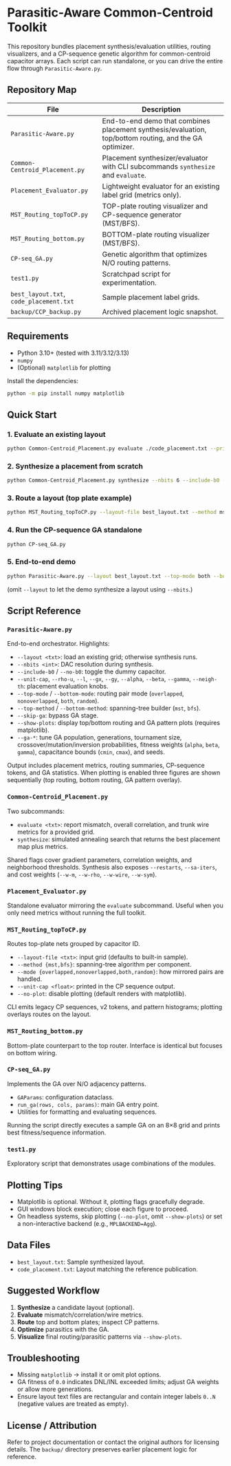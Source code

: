 # Parasitic-Aware Common-Centroid Toolkit

This repository bundles placement synthesis/evaluation utilities, routing visualizers, and a CP-sequence genetic algorithm for common-centroid capacitor arrays. Each script can run standalone, or you can drive the entire flow through `Parasitic-Aware.py`.

## Repository Map

| File | Description |
| --- | --- |
| `Parasitic-Aware.py` | End-to-end demo that combines placement synthesis/evaluation, top/bottom routing, and the GA optimizer. |
| `Common-Centroid_Placement.py` | Placement synthesizer/evaluator with CLI subcommands `synthesize` and `evaluate`. |
| `Placement_Evaluator.py` | Lightweight evaluator for an existing label grid (metrics only). |
| `MST_Routing_topToCP.py` | TOP-plate routing visualizer and CP-sequence generator (MST/BFS). |
| `MST_Routing_bottom.py` | BOTTOM-plate routing visualizer (MST/BFS). |
| `CP-seq_GA.py` | Genetic algorithm that optimizes N/O routing patterns. |
| `test1.py` | Scratchpad script for experimentation. |
| `best_layout.txt`, `code_placement.txt` | Sample placement label grids. |
| `backup/CCP_backup.py` | Archived placement logic snapshot. |

## Requirements

- Python 3.10+ (tested with 3.11/3.12/3.13)
- `numpy`
- (Optional) `matplotlib` for plotting

Install the dependencies:

```bash
python -m pip install numpy matplotlib
```

## Quick Start

### 1. Evaluate an existing layout

```bash
python Common-Centroid_Placement.py evaluate ./code_placement.txt --print-grid --alpha 0.2 --beta 0.2 --gamma 0.1 --neigh-th 1.5
```

### 2. Synthesize a placement from scratch

```bash
python Common-Centroid_Placement.py synthesize --nbits 6 --include-b0 --show --restarts 4 --sa-iters 8000 --w-sym 5.0 --out best_layout.txt
```

### 3. Route a layout (top plate example)

```bash
python MST_Routing_topToCP.py --layout-file best_layout.txt --method mst --mode random
```

### 4. Run the CP-sequence GA standalone

```bash
python CP-seq_GA.py
```

### 5. End-to-end demo

```bash
python Parasitic-Aware.py --layout best_layout.txt --top-mode both --bottom-mode random --show-plots
```

(omit `--layout` to let the demo synthesize a layout using `--nbits`.)

## Script Reference

### `Parasitic-Aware.py`

End-to-end orchestrator. Highlights:

- `--layout <txt>`: load an existing grid; otherwise synthesis runs.
- `--nbits <int>`: DAC resolution during synthesis.
- `--include-b0` / `--no-b0`: toggle the dummy capacitor.
- `--unit-cap`, `--rho-u`, `--l`, `--gx`, `--gy`, `--alpha`, `--beta`, `--gamma`, `--neigh-th`: placement evaluation knobs.
- `--top-mode` / `--bottom-mode`: routing pair mode (`overlapped`, `nonoverlapped`, `both`, `random`).
- `--top-method` / `--bottom-method`: spanning-tree builder (`mst`, `bfs`).
- `--skip-ga`: bypass GA stage.
- `--show-plots`: display top/bottom routing and GA pattern plots (requires matplotlib).
- `--ga-*`: tune GA population, generations, tournament size, crossover/mutation/inversion probabilities, fitness weights (`alpha`, `beta`, `gamma`), capacitance bounds (`cmin`, `cmax`), and seeds.

Output includes placement metrics, routing summaries, CP-sequence tokens, and GA statistics. When plotting is enabled three figures are shown sequentially (top routing, bottom routing, GA pattern overlay).

### `Common-Centroid_Placement.py`

Two subcommands:

- `evaluate <txt>`: report mismatch, overall correlation, and trunk wire metrics for a provided grid.
- `synthesize`: simulated annealing search that returns the best placement map plus metrics.

Shared flags cover gradient parameters, correlation weights, and neighborhood thresholds. Synthesis also exposes `--restarts`, `--sa-iters`, and cost weights (`--w-m`, `--w-rho`, `--w-wire`, `--w-sym`).

### `Placement_Evaluator.py`

Standalone evaluator mirroring the `evaluate` subcommand. Useful when you only need metrics without running the full toolkit.

### `MST_Routing_topToCP.py`

Routes top-plate nets grouped by capacitor ID.

- `--layout-file <txt>`: input grid (defaults to built-in sample).
- `--method {mst,bfs}`: spanning-tree algorithm per component.
- `--mode {overlapped,nonoverlapped,both,random}`: how mirrored pairs are handled.
- `--unit-cap <float>`: printed in the CP sequence output.
- `--no-plot`: disable plotting (default renders with matplotlib).

CLI emits legacy CP sequences, v2 tokens, and pattern histograms; plotting overlays routes on the layout.

### `MST_Routing_bottom.py`

Bottom-plate counterpart to the top router. Interface is identical but focuses on bottom wiring.

### `CP-seq_GA.py`

Implements the GA over N/O adjacency patterns.

- `GAParams`: configuration dataclass.
- `run_ga(rows, cols, params)`: main GA entry point.
- Utilities for formatting and evaluating sequences.

Running the script directly executes a sample GA on an 8×8 grid and prints best fitness/sequence information.

### `test1.py`

Exploratory script that demonstrates usage combinations of the modules.

## Plotting Tips

- Matplotlib is optional. Without it, plotting flags gracefully degrade.
- GUI windows block execution; close each figure to proceed.
- On headless systems, skip plotting (`--no-plot`, omit `--show-plots`) or set a non-interactive backend (e.g., `MPLBACKEND=Agg`).

## Data Files

- `best_layout.txt`: Sample synthesized layout.
- `code_placement.txt`: Layout matching the reference publication.

## Suggested Workflow

1. **Synthesize** a candidate layout (optional).
2. **Evaluate** mismatch/correlation/wire metrics.
3. **Route** top and bottom plates; inspect CP patterns.
4. **Optimize** parasitics with the GA.
5. **Visualize** final routing/parasitic patterns via `--show-plots`.

## Troubleshooting

- Missing `matplotlib` → install it or omit plot options.
- GA fitness of `0.0` indicates DNL/INL exceeded limits; adjust GA weights or allow more generations.
- Ensure layout text files are rectangular and contain integer labels `0..N` (negative values are treated as empty).

## License / Attribution

Refer to project documentation or contact the original authors for licensing details. The `backup/` directory preserves earlier placement logic for reference.
